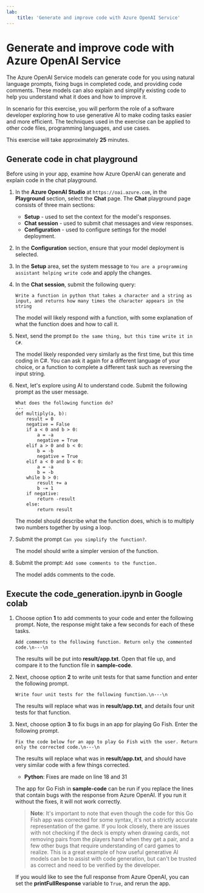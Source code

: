 ```yaml
---
lab:
    title: 'Generate and improve code with Azure OpenAI Service'
---
```


# Generate and improve code with Azure OpenAI Service

The Azure OpenAI Service models can generate code for you using natural language prompts, fixing bugs in completed code, and providing code comments. These models can also explain and simplify existing code to help you understand what it does and how to improve it.

In scenario for this exercise, you will perform the role of a software developer exploring how to use generative AI to make coding tasks easier and more efficient. The techniques used in the exercise can be applied to other code files, programming languages, and use cases.

This exercise will take approximately **25** minutes.



## Generate code in chat playground

Before using in your app, examine how Azure OpenAI can generate and explain code in the chat playground.

1. In the **Azure OpenAI Studio** at `https://oai.azure.com`, in the **Playground** section, select the **Chat** page. The **Chat** playground page consists of three main sections:
    - **Setup** - used to set the context for the model's responses.
    - **Chat session** - used to submit chat messages and view responses.
    - **Configuration** - used to configure settings for the model deployment.
2. In the **Configuration** section, ensure that your model deployment is selected.
3. In the **Setup** area, set the system message to `You are a programming assistant helping write code` and apply the changes.
4. In the **Chat session**, submit the following query:

    ```
    Write a function in python that takes a character and a string as input, and returns how many times the character appears in the string
    ```

    The model will likely respond with a function, with some explanation of what the function does and how to call it.

5. Next, send the prompt `Do the same thing, but this time write it in C#`.

    The model likely responded very similarly as the first time, but this time coding in C#. You can ask it again for a different language of your choice, or a function to complete a different task such as reversing the input string.

6. Next, let's explore using AI to understand code. Submit the following prompt as the user message.

    ```
    What does the following function do?  
    ---  
    def multiply(a, b):  
        result = 0  
        negative = False  
        if a < 0 and b > 0:  
            a = -a  
            negative = True  
        elif a > 0 and b < 0:  
            b = -b  
            negative = True  
        elif a < 0 and b < 0:  
            a = -a  
            b = -b  
        while b > 0:  
            result += a  
            b -= 1      
        if negative:  
            return -result  
        else:  
            return result  
    ```

    The model should describe what the function does, which is to multiply two numbers together by using a loop.

7. Submit the prompt `Can you simplify the function?`.

    The model should write a simpler version of the function.

8. Submit the prompt: `Add some comments to the function.`

    The model adds comments to the code.

## Execute the code_generation.ipynb in Google colab


1. Choose option **1** to add comments to your code and enter the following prompt. Note, the response might take a few seconds for each of these tasks.

    ```prompt
    Add comments to the following function. Return only the commented code.\n---\n
    ```

    The results will be put into **result/app.txt**. Open that file up, and compare it to the function file in **sample-code**.

2. Next, choose option **2** to write unit tests for that same function and enter the following prompt.

    ```prompt
    Write four unit tests for the following function.\n---\n
    ```

    The results will replace what was in **result/app.txt**, and details four unit tests for that function.

3. Next, choose option **3** to fix bugs in an app for playing Go Fish. Enter the following prompt.

    ```prompt
    Fix the code below for an app to play Go Fish with the user. Return only the corrected code.\n---\n
    ```

    The results will replace what was in **result/app.txt**, and should have very similar code with a few things corrected.

    
    - **Python**: Fixes are made on line 18 and 31

    The app for Go Fish in **sample-code** can be run if you replace the lines that contain bugs with the response from Azure OpenAI. If you run it without the fixes, it will not work correctly.
    
    > **Note**: It's important to note that even though the code for this Go Fish app was corrected for some syntax, it's not a strictly accurate representation of the game. If you look closely, there are issues with not checking if the deck is empty when drawing cards, not removing pairs from the players hand when they get a pair, and a few other bugs that require understanding of card games to realize. This is a great example of how useful generative AI models can be to assist with code generation, but can't be trusted as correct and need to be verified by the developer.

    If you would like to see the full response from Azure OpenAI, you can set the **printFullResponse** variable to `True`, and rerun the app.
